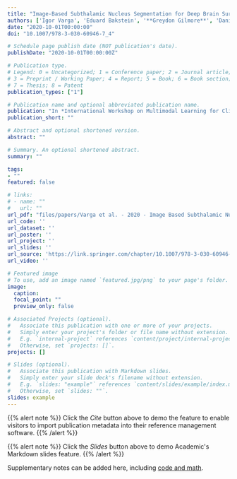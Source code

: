 ```yaml
---
title: "Image-Based Subthalamic Nucleus Segmentation for Deep Brain Surgery with Electrophysiology Aided Refinement"
authors: ['Igor Varga', 'Eduard Bakstein', '**Greydon Gilmore**', 'Daniel Novak']
date: "2020-10-01T00:00:00"
doi: "10.1007/978-3-030-60946-7_4"

# Schedule page publish date (NOT publication's date).
publishDate: "2020-10-01T00:00:00Z"

# Publication type.
# Legend: 0 = Uncategorized; 1 = Conference paper; 2 = Journal article;
# 3 = Preprint / Working Paper; 4 = Report; 5 = Book; 6 = Book section;
# 7 = Thesis; 8 = Patent
publication_types: ["1"]

# Publication name and optional abbreviated publication name.
publication: "In *International Workshop on Multimodal Learning for Clinical Decision Support*"
publication_short: ""

# Abstract and optional shortened version.
abstract: ""

# Summary. An optional shortened abstract.
summary: ""

tags:
- ""
featured: false

# links:
# - name: ""
#   url: ""
url_pdf: "files/papers/Varga et al. - 2020 - Image Based Subthalamic Nucleus Segmentation for Deep Brain Surgery.pdf"
url_code: ''
url_dataset: ''
url_poster: ''
url_project: ''
url_slides: ''
url_source: 'https://link.springer.com/chapter/10.1007/978-3-030-60946-7_4'
url_video: ''

# Featured image
# To use, add an image named `featured.jpg/png` to your page's folder. 
image:
  caption: 
  focal_point: ""
  preview_only: false

# Associated Projects (optional).
#   Associate this publication with one or more of your projects.
#   Simply enter your project's folder or file name without extension.
#   E.g. `internal-project` references `content/project/internal-project/index.md`.
#   Otherwise, set `projects: []`.
projects: []

# Slides (optional).
#   Associate this publication with Markdown slides.
#   Simply enter your slide deck's filename without extension.
#   E.g. `slides: "example"` references `content/slides/example/index.md`.
#   Otherwise, set `slides: ""`.
slides: example
---
```


{{% alert note %}}
Click the *Cite* button above to demo the feature to enable visitors to import publication metadata into their reference management software.
{{% /alert %}}

{{% alert note %}}
Click the *Slides* button above to demo Academic's Markdown slides feature.
{{% /alert %}}

Supplementary notes can be added here, including [code and math](https://sourcethemes.com/academic/docs/writing-markdown-latex/).
